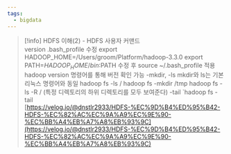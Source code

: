 ```yaml
---
tags:
  - bigdata
---
```


> [!info] HDFS 이해(2) - HDFS 사용자 커맨드  
> version .bash_profile 수정 export HADOOP_HOME=/Users/groom/Platform/hadoop-3.3.0 export PATH=$HADOOP_HOME/bin:$PATH 수정 후 source ~/.bash_profile 적용 hadoop version 명령어를 통해 버전 확인 가능 -mkdir, -ls mkdir와 ls는 기본 리눅스 명령어와 동일 hadoop fs -ls / hadoop fs -mkdir /tmp hadoop fs -ls -R / (특정 디렉토리의 하위 디렉토리를 모두 보여준다) -tail `hadoop fs -tail  
> [https://velog.io/@dnstlr2933/HDFS-%EC%9D%B4%ED%95%B42-HDFS-%EC%82%AC%EC%9A%A9%EC%9E%90-%EC%BB%A4%EB%A7%A8%EB%93%9C](https://velog.io/@dnstlr2933/HDFS-%EC%9D%B4%ED%95%B42-HDFS-%EC%82%AC%EC%9A%A9%EC%9E%90-%EC%BB%A4%EB%A7%A8%EB%93%9C)